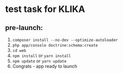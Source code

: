 # test task for KLIKA

## pre-launch:
1. ```composer install --no-dev --optimize-autoloader```
2. ```php app/console doctrine:schema:create```
3. ```cd web```
4. ```npm install``` or ```yarn install```
5. ```npm update``` or ```yarn update```
6. Congrats - app ready to launch